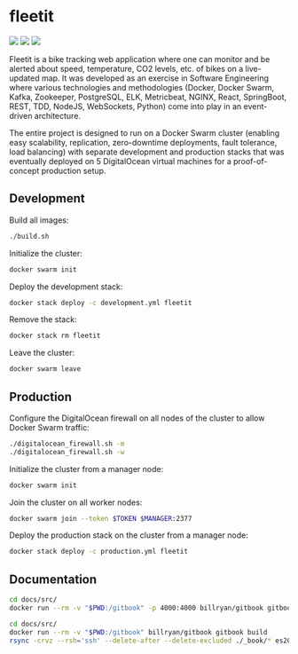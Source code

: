 # fleetit

![](https://i.imgur.com/ljbMfoM.png?3) ![](https://i.imgur.com/6i9OaXP.png?4) ![](https://i.imgur.com/Pmfx3Vh.png?3)

Fleetit is a bike tracking web application where one can monitor and be alerted about speed, temperature, CO2 levels, etc. of bikes on a live-updated map. It was developed as an exercise in Software Engineering where various technologies and methodologies (Docker, Docker Swarm, Kafka, Zookeeper, PostgreSQL, ELK, Metricbeat, NGINX, React, SpringBoot, REST, TDD, NodeJS, WebSockets, Python) come into play in an event-driven architecture.

The entire project is designed to run on a Docker Swarm cluster (enabling easy scalability, replication, zero-downtime deployments, fault tolerance, load balancing) with separate development and production stacks that was eventually deployed on 5 DigitalOcean virtual machines for a proof-of-concept production setup.

## Development

Build all images:

```bash
./build.sh
```

Initialize the cluster:

```bash
docker swarm init
```

Deploy the development stack:

```bash
docker stack deploy -c development.yml fleetit
```

Remove the stack:

```bash
docker stack rm fleetit
```

Leave the cluster:

```bash
docker swarm leave
```

## Production

Configure the DigitalOcean firewall on all nodes of the cluster to allow Docker Swarm traffic:

```bash
./digitalocean_firewall.sh -m
./digitalocean_firewall.sh -w
```

Initialize the cluster from a manager node:

```bash
docker swarm init
```

Join the cluster on all worker nodes:

```bash
docker swarm join --token $TOKEN $MANAGER:2377
```

Deploy the production stack on the cluster from a manager node:

```bash
docker stack deploy -c production.yml fleetit
```

## Documentation

```bash
cd docs/src/
docker run --rm -v "$PWD:/gitbook" -p 4000:4000 billryan/gitbook gitbook serve
```

```bash
cd docs/src/
docker run --rm -v "$PWD:/gitbook" billryan/gitbook gitbook build
rsync -crvz --rsh='ssh' --delete-after --delete-excluded ./_book/* es2017-2018_g201@xcoa.av.it.pt:public_html/docs
```

